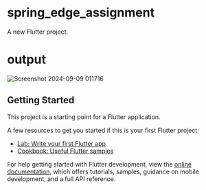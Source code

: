 # spring_edge_assignment

A new Flutter project.

# output 

![Screenshot 2024-09-09 011716](https://github.com/user-attachments/assets/e41084d6-f6d6-4f51-8375-614c46bb6f48)

## Getting Started

This project is a starting point for a Flutter application.

A few resources to get you started if this is your first Flutter project:

- [Lab: Write your first Flutter app](https://docs.flutter.dev/get-started/codelab)
- [Cookbook: Useful Flutter samples](https://docs.flutter.dev/cookbook)

For help getting started with Flutter development, view the
[online documentation](https://docs.flutter.dev/), which offers tutorials,
samples, guidance on mobile development, and a full API reference.
